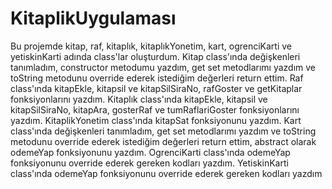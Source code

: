 # KitaplikUygulaması

Bu projemde kitap, raf, kitaplık, kitaplıkYonetim, kart, ogrenciKarti ve yetiskinKarti adında class'lar oluşturdum. 
Kitap class'ında değişkenleri tanımladım, constructor metodumu yazdım, get set metodlarımı yazdım ve toString metodunu override ederek istediğim değerleri return ettim. 
Raf class'ında kitapEkle, kitapsil ve kitapSilSiraNo, rafGoster ve getKitaplar fonksiyonlarını yazdım. 
Kitaplık class'ında kitapEkle, kitapsil ve kitapSilSiraNo, kitapAra, gosterRaf ve tumRaflariGoster fonksiyonlarını yazdım.
KitaplikYonetim class'ında kitapSat fonksiyonunu yazdım.
Kart class'ında değişkenleri tanımladım, get set metodlarımı yazdım ve toString metodunu override ederek istediğim değerleri return ettim, abstract olarak odemeYap fonksiyonunu yazdım. 
OgrenciKarti class'ında odemeYap fonksiyonunu override ederek gereken kodları yazdım.
YetiskinKarti class'ında odemeYap fonksiyonunu override ederek gereken kodları yazdım
